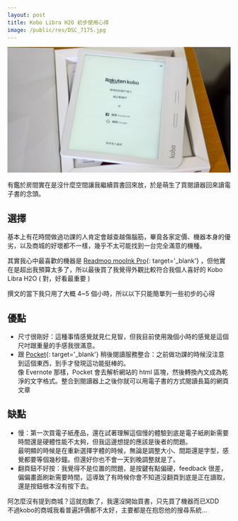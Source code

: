 ```yaml
---
layout: post
title: Kobo Libra H2O 初步使用心得
image: /public/res/DSC_7175.jpg
---
```


![](/public/res/DSC_7175.jpg)

有鑑於房間實在是沒什麼空間讓我繼續買書回來放，於是萌生了買閱讀器回來讀電子書的念頭。

<!-- more -->

## 選擇

基本上有花時間做過功課的人肯定會越查越傷腦筋，畢竟各家定價、機器本身的優劣，以及商城的好壞都不一樣，幾乎不太可能找到一台完全滿意的機種。

其實我心中最喜歡的機器是 [Readmoo mooInk Pro](https://readmoo.com/mooink-series/mooink-pro){: target='_blank'} ，但他實在是超出我預算太多了，所以最後買了我覺得外觀比較符合我個人喜好的 Kobo Libra H2O ( 對，好看最重要 )

撰文的當下我只用了大概 4~5 個小時，所以以下只能簡單列一些初步的心得 

## 優點

+ 尺寸很剛好：這種事情感覺就見仁見智，但我目前使用幾個小時的感覺是這個尺吋跟重量的手感我很滿意。
+ 跟 [Pocket](https://app.getpocket.com/){: target='_blank'} 稍後閱讀服務整合：之前做功課的時候沒注意到這個東西，到手才發現這功能挺棒的。  
    像 Evernote 那樣，Pocket 會去解析網站的 html 區塊，然後轉換內文成為乾淨的文字格式。整合到閱讀器上之後你就可以用電子書的方式閱讀長篇的網頁文章

## 缺點

+ 慢：第一次買電子紙產品，還在試著理解這個慢的體驗到底是電子紙刷新需要時間還是硬體性能不太夠，但我這邊想提的應該是後者的問題。  
    最明顯的時候是在重新選擇字體的時候，無論是調整大小、間距還是字型，感覺都要等個幾秒鐘。但還好你也不會一天到晚調整就是了。
+ 翻頁鈕不好按：我覺得不是位置的問題，是按鍵有點偏硬，feedback 很差，偏偏畫面刷新需要時間，這導致了有時候你會不知道沒翻頁到底是正在讀取，還是按鈕根本沒有按下去。

阿怎麼沒有提到商城？這就抱歉了，我還沒開始買書，只先買了機器而已XDD  
不過kobo的商城我看普遍評價都不太好，主要都是在抱怨他的搜尋系統... 